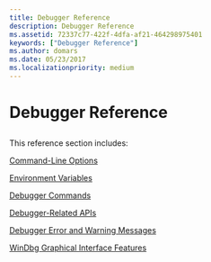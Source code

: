 ```yaml
---
title: Debugger Reference
description: Debugger Reference
ms.assetid: 72337c77-422f-4dfa-af21-464298975401
keywords: ["Debugger Reference"]
ms.author: domars
ms.date: 05/23/2017
ms.localizationpriority: medium
---
```


# Debugger Reference


## <span id="ddk_debugger_reference_dbg"></span><span id="DDK_DEBUGGER_REFERENCE_DBG"></span>


This reference section includes:

[Command-Line Options](command-line-options.md)

[Environment Variables](environment-variables.md)

[Debugger Commands](debugger-commands.md)

[Debugger-Related APIs](debugger-related-apis.md)

[Debugger Error and Warning Messages](debugger-error-and-warning-messages.md)

[WinDbg Graphical Interface Features](windbg-graphical-interface-features.md)

 

 





